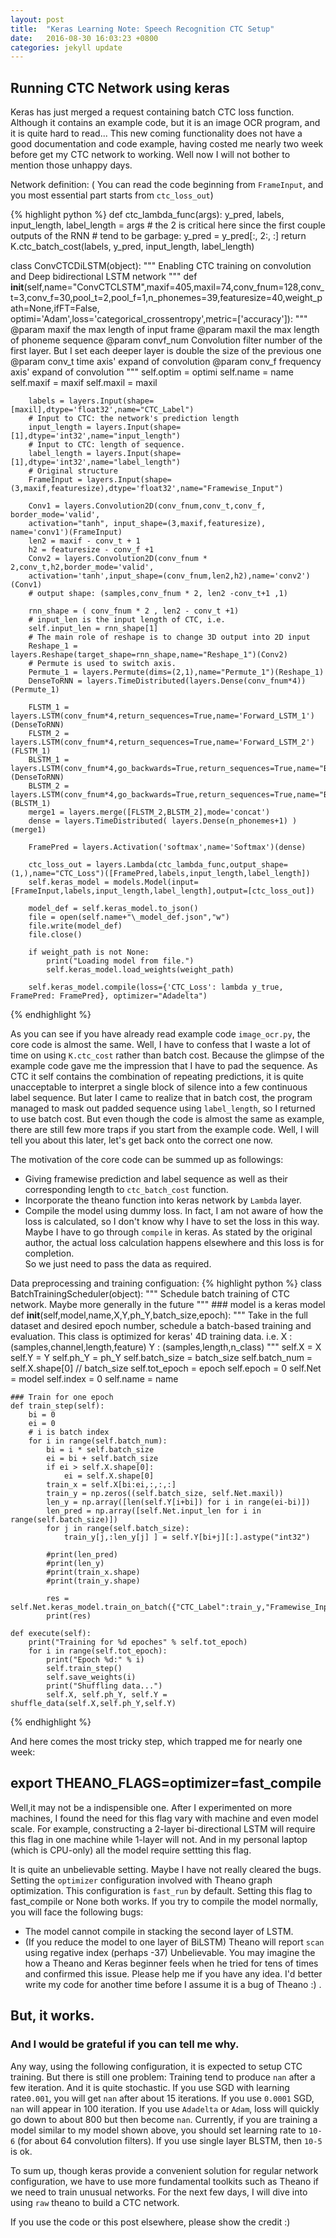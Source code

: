 ```yaml
---
layout: post
title:  "Keras Learning Note: Speech Recognition CTC Setup"
date:   2016-08-30 16:03:23 +0800
categories: jekyll update
---
```


## Running CTC Network using keras
Keras has just merged a request containing batch CTC loss function. Although it contains an example code, but it is an image OCR program, and it is quite hard to read... This new coming functionality does not have a good documentation and code example, having costed me nearly two week before get my CTC network to working. Well now I will not bother to mention those unhappy days.

Network definition: ( You can read the code beginning from `FrameInput`, and you most essential part starts from `ctc_loss_out`)

{% highlight python %}
def ctc_lambda_func(args):
    y_pred, labels, input_length, label_length = args
    # the 2 is critical here since the first couple outputs of the RNN
    # tend to be garbage:
    y_pred = y_pred[:, 2:, :]
    return K.ctc_batch_cost(labels, y_pred, input_length, label_length)

class ConvCTCDiLSTM(object):
    """
    Enabling CTC training on convolution and Deep bidirectional LSTM network
    """
    def __init__(self,name="ConvCTCLSTM",maxif=405,maxil=74,conv_fnum=128,conv_t=3,conv_f=30,pool_t=2,pool_f=1,n_phonemes=39,featuresize=40,weight_path=None,ifFT=False,
    optimi='Adam',loss='categorical_crossentropy',metric=['accuracy']):
        """
        @param maxif the max length of input frame
        @param maxil the max length of phoneme sequence
        @param convf_num Convolution filter number of the first layer. But I set each deeper layer is double the size of the previous one
        @param conv_t time axis' expand of convolution
        @param conv_f frequency axis' expand of convolution
        """
        self.optim = optimi
        self.name = name
        self.maxif = maxif
        self.maxil = maxil

        labels = layers.Input(shape=[maxil],dtype='float32',name="CTC_Label")
        # Input to CTC: the network's prediction length
        input_length = layers.Input(shape=[1],dtype='int32',name="input_length")
        # Input to CTC: length of sequence.
        label_length = layers.Input(shape=[1],dtype='int32',name="label_length")
        # Original structure
        FrameInput = layers.Input(shape=(3,maxif,featuresize),dtype='float32',name="Framewise_Input")

        Conv1 = layers.Convolution2D(conv_fnum,conv_t,conv_f, border_mode='valid',
        activation="tanh", input_shape=(3,maxif,featuresize), name='conv1')(FrameInput)
        len2 = maxif - conv_t + 1
        h2 = featuresize - conv_f +1
        Conv2 = layers.Convolution2D(conv_fnum * 2,conv_t,h2,border_mode='valid',
        activation='tanh',input_shape=(conv_fnum,len2,h2),name='conv2')(Conv1)
        # output shape: (samples,conv_fnum * 2, len2 -conv_t+1 ,1)

        rnn_shape = ( conv_fnum * 2 , len2 - conv_t +1)
        # input_len is the input length of CTC, i.e.
        self.input_len = rnn_shape[1]
        # The main role of reshape is to change 3D output into 2D input
        Reshape_1 = layers.Reshape(target_shape=rnn_shape,name="Reshape_1")(Conv2)
        # Permute is used to switch axis.
        Permute_1 = layers.Permute(dims=(2,1),name="Permute_1")(Reshape_1)
        DenseToRNN = layers.TimeDistributed(layers.Dense(conv_fnum*4))(Permute_1)

        FLSTM_1 = layers.LSTM(conv_fnum*4,return_sequences=True,name='Forward_LSTM_1')(DenseToRNN)
        FLSTM_2 = layers.LSTM(conv_fnum*4,return_sequences=True,name='Forward_LSTM_2')(FLSTM_1)
        BLSTM_1 = layers.LSTM(conv_fnum*4,go_backwards=True,return_sequences=True,name="Backward_LSTM_1")(DenseToRNN)
        BLSTM_2 = layers.LSTM(conv_fnum*4,go_backwards=True,return_sequences=True,name="Backward_LSTM_2")(BLSTM_1)
        merge1 = layers.merge([FLSTM_2,BLSTM_2],mode='concat')
        dense = layers.TimeDistributed( layers.Dense(n_phonemes+1) )(merge1)

        FramePred = layers.Activation('softmax',name='Softmax')(dense)

        ctc_loss_out = layers.Lambda(ctc_lambda_func,output_shape=(1,),name="CTC_Loss")([FramePred,labels,input_length,label_length])
        self.keras_model = models.Model(input=[FrameInput,labels,input_length,label_length],output=[ctc_loss_out])

        model_def = self.keras_model.to_json()
        file = open(self.name+"\_model_def.json","w")
        file.write(model_def)
        file.close()

        if weight_path is not None:
            print("Loading model from file.")
            self.keras_model.load_weights(weight_path)

        self.keras_model.compile(loss={'CTC_Loss': lambda y_true, FramePred: FramePred}, optimizer="Adadelta")
{% endhighlight %}

As you can see if you have already read example code `image_ocr.py`, the core code is almost the same. Well, I have to confess that I waste a lot of time on using `K.ctc_cost` rather than batch cost. Because the glimpse of the example code gave me the impression that I have to pad the sequence. As CTC it self contains the combination of repeating predictions, it is quite unacceptable to interpret a single block of silence into a few continuous label sequence. But later I came to realize that in batch cost, the program managed to mask out padded sequence using `label_length`, so I returned to use batch cost.
But even though the code is almost the same as example, there are still few more traps if you start from the example code. Well, I will tell you about this later, let's get back onto the correct one now.

The motivation of the core code can be summed up as followings:
+ Giving framewise prediction and label sequence as well as their corresponding length to `ctc_batch_cost` function.
+ Incorporate the theano function into keras network by `Lambda` layer.
+ Compile the model using dummy loss.
In fact, I am not aware of how the loss is calculated, so I don't know why I have to set the loss in this way. Maybe I have to go through `compile` in keras. As stated by the original author, the actual loss calculation happens elsewhere and this loss is for completion.  
So we just need to pass the data as required.

Data preprocessing and training configuation:
{% highlight python %}
class BatchTrainingScheduler(object):
    """
    Schedule batch training of CTC network.
    Maybe more generally in the future
    """
    ### model is a keras model
    def __init__(self,model,name,X,Y,ph_Y,batch_size,epoch):
        """
        Take in the full dataset and desired epoch number, schedule a batch-based training and evaluation.
        This class is optimized for keras' 4D training data.
        i.e. X : (samples,channel,length,feature)
            Y : (samples,length,n_class)
        """
        self.X = X
        self.Y = Y
        self.ph_Y = ph_Y
        self.batch_size = batch_size
        self.batch_num = self.X.shape[0] // batch_size
        self.tot_epoch = epoch
        self.epoch = 0
        self.Net = model
        self.index = 0
        self.name = name

    ### Train for one epoch
    def train_step(self):
        bi = 0
        ei = 0
        # i is batch index
        for i in range(self.batch_num):
            bi = i * self.batch_size
            ei = bi + self.batch_size
            if ei > self.X.shape[0]:
                ei = self.X.shape[0]
            train_x = self.X[bi:ei,:,:,:]
            train_y = np.zeros((self.batch_size, self.Net.maxil))
            len_y = np.array([len(self.Y[i+bi]) for i in range(ei-bi)])
            len_pred = np.array([self.Net.input_len for i in range(self.batch_size)])
            for j in range(self.batch_size):
                train_y[j,:len_y[j] ] = self.Y[bi+j][:].astype("int32")

            #print(len_pred)
            #print(len_y)
            #print(train_x.shape)
            #print(train_y.shape)

            res = self.Net.keras_model.train_on_batch({"CTC_Label":train_y,"Framewise_Input":train_x,"label_length":len_y,"input_length":len_pred},np.zeros_like(train_y))
            print(res)

    def execute(self):
        print("Training for %d epoches" % self.tot_epoch)
        for i in range(self.tot_epoch):
            print("Epoch %d:" % i)
            self.train_step()
            self.save_weights(i)
            print("Shuffling data...")
            self.X, self.ph_Y, self.Y = shuffle_data(self.X,self.ph_Y,self.Y)
{% endhighlight %}

And here comes the most tricky step, which trapped me for nearly one week:
## export THEANO_FLAGS=optimizer=fast_compile
Well,it may not be a indispensible one. After I experimented on more machines, I found the need for this flag vary with machine and even model scale. For example, constructing a 2-layer bi-directional LSTM will require this flag in one machine while 1-layer will not. And in my personal laptop (which is CPU-only) all the model require settting this flag.

It is quite an unbelievable setting. Maybe I have not really cleared the bugs. Setting the `optimizer` configuration involved with Theano graph optimization. This configuration is `fast_run` by default. Setting this flag to fast_compile or None both works. If you try to compile the model normally, you will face the following bugs:
+ The model cannot compile in stacking the second layer of LSTM.
+ (If you reduce the model to one layer of BiLSTM) Theano will report `scan` using regative index (perhaps -37)
Unbelievable. You may imagine the how a Theano and Keras beginner feels when he tried for tens of times and confirmed this issue. Please help me if you have any idea. I'd better write my code for another time before I assume it is a bug of Theano :) .
## But, it works.
### And I would be grateful if you can tell me why.

Any way, using the following configuration, it is expected to setup CTC training.
But there is still one problem: Training tend to produce `nan` after a few iteration. And it is quite stochastic. If you use SGD with learning rate`0.001`, you will get `nan` after about 15 iterations. If you use `0.0001` SGD, `nan` will appear  in 100 iteration. If you use `Adadelta` or `Adam`, loss will quickly go down to about 800 but then become `nan`.
Currently, if you are training a model similar to my model shown above, you should set learning rate to `10-6` (for about 64 convolution filters). If you use single layer BLSTM, then `10-5` is ok.

To sum up, though keras provide a convenient solution for regular network configuration, we have to use more fundamental toolkits such as Theano if we need to train unusual networks. For the next few days, I will dive into using `raw` theano to build a CTC network.


If you use the code or this post elsewhere, please show the credit :)

